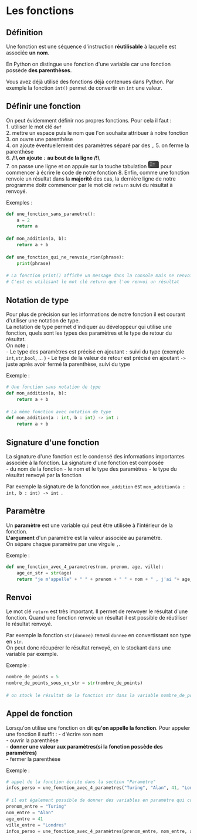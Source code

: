 # Les fonctions  

## Définition   
Une fonction est une séquence d'instruction __réutilisable__ à laquelle est associée __un nom__.  

En Python on distingue une fonction d'une variable car une fonction possède __des parenthèses__.  

Vous avez déjà utilisé des fonctions déjà contenues dans Python. 
Par exemple la fonction `int()` permet de convertir en `int` une valeur.


## Définir une fonction  

On peut évidemment définir nos propres fonctions. 
Pour cela il faut :  
    1. utiliser le mot clé `def`  
    2. mettre un espace puis le nom que l'on souhaite attribuer à notre fonction  
    3. on ouvre une parenthèse  
    4. on ajoute éventuellement des paramètres séparé par des `,`
    5. on ferme la parenthèse   
    6. __/!\ on ajoute `:` au bout de la ligne /!\\__  
    7. on passe une ligne et on appuie sur la touche tabulation <img src="img/touche_tabulation.png" alt="drawing" width="30"/> pour commencer à écrire le code de notre fonction
    8. Enfin, comme une fonction renvoie un résultat dans la __majorité__ des cas, la dernière ligne de notre programme doitr commencer par le mot clé `return` suivi du résultat à renvoyé.          

Exemples : 
```Python
def une_fonction_sans_parametre():
    a = 2
    return a 

def mon_addition(a, b):
    return a + b

def une_fonction_qui_ne_renvoie_rien(phrase):
    print(phrase)

# La fonction print() affiche un message dans la console mais ne renvoie rien 
# C'est en utilisant le mot clé return que l'on renvoi un résultat

```  
## Notation de type  

Pour plus de précision sur les informations de notre fonction il est courant d'utiliser une notation de type.  
La notation de type permet d'indiquer au développeur qui utilise une fonction, quels sont les types des paramètres et le type de retour du résultat.   
On note :    
    - Le type des paramètres est précisé en ajoutant `:` suivi du type (exemple `int`,`str`,`bool`, ...  )
    - Le type de la valeur de retour est précisé en ajoutant `->` juste après avoir fermé la parenthèse, suivi du type  

Exemple :  
```Python
# Une fonction sans notation de type 
def mon_addition(a, b):
    return a + b

# La même fonction avec notation de type 
def mon_addition(a : int, b : int) -> int :
    return a + b

```

## Signature d'une fonction  

La signature d'une fonction est le condensé des informations importantes associée à la fonction. La signature d'une fonction est composée   
    - du nom de la fonction 
    - le nom et le type des paramètres 
    - le type du résultat renvoyé par la fonction 

Par exemple la signature de la fonction `mon_addition` est `mon_addition(a : int, b : int) -> int `.  


## Paramètre  

Un __paramètre__ est une variable qui peut être utilisée à l'intérieur de la fonction.   
__L'argument__ d'un paramètre est la valeur associée au paramètre.    
On sépare chaque paramètre par une virgule `,`.  


Exemple :
```Python
def une_fonction_avec_4_parametres(nom, prenom, age, ville):
    age_en_str = str(age)
    return "je m'appelle" + " " + prenom + " " + nom + " , j'ai "+ age_en_str + " ans et j'habite à " + ville  
```



## Renvoi 

Le mot clé `return` est très important. Il permet de renvoyer le résultat d'une fonction. 
Quand une fonction renvoie un résultat il est possible de réutiliser le résultat renvoyé.  

Par exemple la fonction `str(donnee)` renvoi `donnee` en convertissant son type en `str`.  
On peut donc récupérer le résultat renvoyé, en le stockant dans une variable par exemple.  

Exemple : 
```Python
nombre_de_points = 5
nombre_de_points_sous_en_str = str(nombre_de_points)
 
# on stock le résultat de la fonction str dans la variable nombre_de_points_sous_en_str

```

## Appel de fonction  
Lorsqu'on utilise une fonction on dit __qu'on appelle la fonction__. 
Pour appeler une fonction il suffit :
    - d'écrire son nom  
    - ouvrir la parenthèse    
    - __donner une valeur aux paramètres(si la fonction possède des paramètres)__    
    - fermer la parenthèse  


Exemple :
```Python
# appel de la fonction écrite dans la section "Paramètre"
infos_perso = une_fonction_avec_4_parametres("Turing", "Alan", 41, "Londres")

# il est également possible de donner des variables en paramètre qui contiennent des valeurs  
prenom_entre = "Turing"
nom_entre = "Alan"
age_entre = 41 
ville_entre = "Londres"  
infos_perso = une_fonction_avec_4_paramètres(prenom_entre, nom_entre, age_entre, ville_entre)  
```
